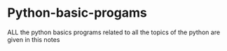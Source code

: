 # Python-basic-progams
ALL the python basics programs related to all the topics of the python are given in this notes
